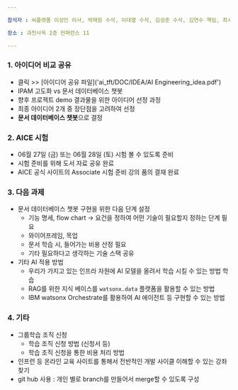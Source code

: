 ```yaml
---

참석자 : 씨플랫폼 이성민 이사, 박재원 수석, 이대열 수석, 김성훈 수석, 김연수 책임, 최시열 책임

장소 : 과천사옥 2층 컨퍼런스 11

---
```


### 1. 아이디어 비교 공유

- 클릭 >> [아이디어 공유 파일]('ai_tft/DOC/IDEA/AI Engineering_idea.pdf')
- IPAM 고도화 vs 문서 데이터베이스 챗봇
- 향후 프로젝트 demo 결과물을 위한 아이디어 선정 과정
- 최종 아이디어 2개 중 장단점을 고려하여 선정
- **문서 데이터베이스 챗봇**으로 결정

### 2. AICE 시험

- 06월 27일 (금) 또는 06월 28일 (토) 시험 볼 수 있도록 준비
- 시험 준비를 위해 도서 자료 공유 완료
- AICE 공식 사이트의 Associate 시험 준비 강의 품의 결재 완료

### 3. 다음 과제

- 문서 데이터베이스 챗봇 구현을 위한 다음 단계 설정
    - 기능 명세, flow chart → 요건을 정하여 어떤 기술이 필요할지 정하는 단계 필요
    - 와이어프레임, 목업
    - 문서 학습 시, 들어가는 비용 산정 필요
    - 기타 필요하다고 생각하는 기술 스택 공유
- 기타 AI 적용 방법
    - 우리가 가지고 있는 인프라 자원에 AI 모델을 올려서 학습 시킬 수 있는 방법 학습
    - RAG를 위한 지식 베이스를 `watsonx.data` 플랫폼을 활용할 수 있는 방법
    - IBM watsonx Orchestrate를 활용하여 AI 에이전트 등 구현할 수 있는 방법

### 4. 기타

- 그룹학습 조직 신청
    - 학습 조직 신청 방법 (신청서 등)
    - 학습 조직 신청을 통한 비용 처리 방법
- 인프런 등 온라인 교육 사이트를 통해서 전반적인 개발 사이클 이해할 수 있는 강좌 찾기
- git hub 사용 : 개인 별로 branch를 만들어서 merge할 수 있도록 구성
